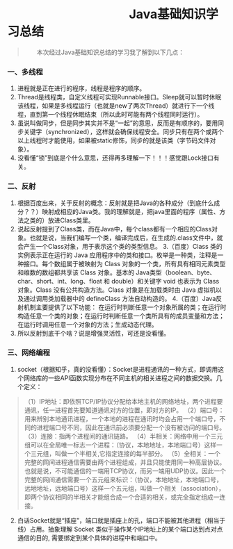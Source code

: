 # &emsp;&emsp;&emsp;&emsp;&emsp;&emsp;&emsp;&emsp;&emsp;&emsp;Java基础知识学习总结
> &emsp;&emsp;本次经过Java基础知识总结的学习我了解到以下几点：
### 一、多线程
1. 进程就是正在进行的程序，线程是程序的顺序。
2. Thread是线程类，自定义线程可实现Runnable接口。Sleep就可以暂时休眠该线程，如果是多线程运行（也就是new了两次Thread）就进行下一个线程，直到第一个线程休眠结束（所以此时可能有两个线程同时运行）。
3. 虽说叫做同步，但是同步其实并不是“一起”的意思，反而是有顺序的，要用同步关键字（synchronized），这样就会确保线程安全。同步只有在两个或两个以上线程时才能使用，如果被static修饰，同步的就是该类（字节码文件对象）。
4. 没看懂“锁”到底是个什么意思，还得再多理解一下！！！感觉跟Lock接口有关。
### 二、反射
1. 根据百度出来，关于反射的概念：反射就是把Java的各种成分（到底什么成分？？）映射成相应的Java类。我的理解就是，把java里面的程序（属性、方法之类的）放进Class类里。
2. 说起反射提到了Class类，而在Java中，每个class都有一个相应的Class对象。也就是说，当我们编写一个类，编译完成后，在生成的.class文件中，就会产生一个Class对象，用于表示这个类的类型信息。
3.（百度）Class 类的实例表示正在运行的 Java 应用程序中的类和接口。枚举是一种类，注释是一种接口。每个数组属于被映射为 Class 对象的一个类，所有具有相同元素类型和维数的数组都共享该 Class 对象。基本的 Java类型（boolean、byte、char、short、int、long、float 和 double）和关键字 void 也表示为 Class 对象。Class 没有公共构造方法。Class 对象是在加载类时由 Java 虚拟机以及通过调用类加载器中的 defineClass 方法自动构造的。
4.（百度）Java反射机制主要提供了以下功能： 在运行时判断任意一个对象所属的类；在运行时构造任意一个类的对象；在运行时判断任意一个类所具有的成员变量和方法；在运行时调用任意一个对象的方法；生成动态代理。
5. 所以反射到底干个啥？说是增强灵活性，可还是没看懂。
### 三、网络编程
1. socket（根据知乎，真的没看懂）：Socket是进程通讯的一种方式，即调用这个网络库的一些API函数实现分布在不同主机的相关进程之间的数据交换。几个定义：
>   （1）IP地址：即依照TCP/IP协议分配给本地主机的网络地址，两个进程要通讯，任一进程首先要知道通讯对方的位置，即对方的IP。
>  （2）端口号：用来辨别本地通讯进程，一个本地的进程在通讯时均会占用一个端口号，不同的进程端口号不同，因此在通讯前必须要分配一个没有被访问的端口号。
>  （3）连接：指两个进程间的通讯链路。
>  （4）半相关：网络中用一个三元组可以在全局唯一标志一个进程：（协议，本地地址，本地端口号）这样一个三元组，叫做一个半相关,它指定连接的每半部分。
>  （5）全相关：一个完整的网间进程通信需要由两个进程组成，并且只能使用同一种高层协议。也就是说，不可能通信的一端用TCP协议，而另一端用UDP协议。因此一个完整的网间通信需要一个五元组来标识：（协议，本地地址，本地端口号，远地地址，远地端口号）这样一个五元组，叫做一个相关（association），即两个协议相同的半相关才能组合成一个合适的相关，或完全指定组成一连接。
2. 白话Socket就是“插座”，端口就是插座上的孔，端口不能被其他进程（相当于线）占用。抽象理解 Socket 类似于操作某个IP地址上的某个端口达到点对点通信的目的, 需要绑定到某个具体的进程中和端口中。
